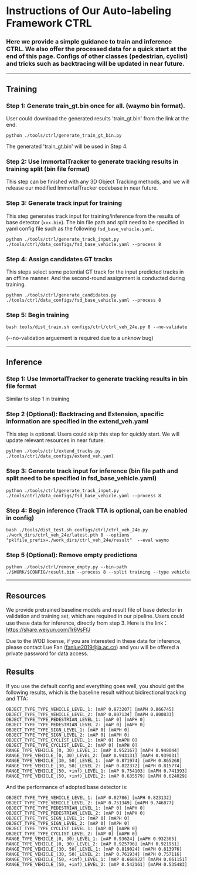# Instructions of Our Auto-labeling Framework CTRL

### Here we provide a simple guidance to train and inference CTRL. We also offer the processed data for a quick start at the end of this page. Configs of other classes (pedestrian, cyclist) and tricks such as backtracing will be updated in near future.


---

## Training

### Step 1: Generate train_gt.bin once for all. (waymo bin format).
User could download the generated results 'train_gt.bin' from the link at the end.

`python ./tools/ctrl/generate_train_gt_bin.py`

The generated 'train_gt.bin' will be used in Step 4.


### Step 2: Use ImmortalTracker to generate tracking results in training split (bin file format)
This step can be finished with any 3D Object Tracking methods, and we will release our modified ImmortalTracker codebase in near future.

### Step 3: Generate track input for training

This step generates track input for training/inference from the results of base detector (`xxx.bin`). The bin file path and split need to be specified in yaml config file such as the following `fsd_base_vehicle.yaml`.

`python ./tools/ctrl/generate_track_input.py ./tools/ctrl/data_configs/fsd_base_vehicle.yaml --process 8`

### Step 4: Assign candidates GT tracks

This steps select some potential GT track for the input predicted tracks in an offline manner. And the second-round assignment is conducted during training.

`python ./tools/ctrl/generate_candidates.py ./tools/ctrl/data_configs/fsd_base_vehicle.yaml --process 8`

### Step 5: Begin training 

`bash tools/dist_train.sh configs/ctrl/ctrl_veh_24e.py 8 --no-validate`

(--no-validation arguement is required due to a unknow bug)

---

## Inference

### Step 1: Use ImmortalTracker to generate tracking results in bin file format
Similar to step 1 in training

### Step 2 (Optional): Backtracing and Extension, specific information are specified in the extend_veh.yaml
This step is optional. Users could skip this step for quickly start. We will update relevant resources in near future.

`python ./tools/ctrl/extend_tracks.py ./tools/ctrl/data_configs/extend_veh.yaml`

### Step 3: Generate track input for inference (bin file path and split need to be specified in fsd_base_vehicle.yaml)
`python ./tools/ctrl/generate_track_input.py ./tools/ctrl/data_configs/fsd_base_vehicle.yaml --process 8`

### Step 4: Begin inference (Track TTA is optional, can be enabled in config)
`bash ./tools/dist_test.sh configs/ctrl/ctrl_veh_24e.py ./work_dirs/ctrl_veh_24e/latest.pth 8 --options "pklfile_prefix=./work_dirs/ctrl_veh_24e/result"  --eval waymo`

### Step 5 (Optional): Remove empty predictions
`python ./tools/ctrl/remove_empty.py --bin-path ./$WORK/$CONFIG/result.bin --process 8 --split training --type vehicle`

---

## Resources
We provide pretrained baseline models and result file of base detector in validation and training set, which are required in our pipeline.
Users could use these data for inference, directly from step 3.
Here is the link：https://share.weiyun.com/1r6VsFfJ

Due to the WOD license, if you are interested in these data for inference, please contact Lue Fan (fanlue2019@ia.ac.cn) and you will be offered a private password for data access. 

## Results
If you use the default config and everything goes well, you should get the following results, which is the baseline result without bidirectional tracking and TTA:

```
OBJECT_TYPE_TYPE_VEHICLE_LEVEL_1: [mAP 0.873207] [mAPH 0.866745]
OBJECT_TYPE_TYPE_VEHICLE_LEVEL_2: [mAP 0.807134] [mAPH 0.800833]
OBJECT_TYPE_TYPE_PEDESTRIAN_LEVEL_1: [mAP 0] [mAPH 0]
OBJECT_TYPE_TYPE_PEDESTRIAN_LEVEL_2: [mAP 0] [mAPH 0]
OBJECT_TYPE_TYPE_SIGN_LEVEL_1: [mAP 0] [mAPH 0]
OBJECT_TYPE_TYPE_SIGN_LEVEL_2: [mAP 0] [mAPH 0]
OBJECT_TYPE_TYPE_CYCLIST_LEVEL_1: [mAP 0] [mAPH 0]
OBJECT_TYPE_TYPE_CYCLIST_LEVEL_2: [mAP 0] [mAPH 0]
RANGE_TYPE_VEHICLE_[0, 30)_LEVEL_1: [mAP 0.952167] [mAPH 0.948044]
RANGE_TYPE_VEHICLE_[0, 30)_LEVEL_2: [mAP 0.943131] [mAPH 0.939031]
RANGE_TYPE_VEHICLE_[30, 50)_LEVEL_1: [mAP 0.871974] [mAPH 0.865268]
RANGE_TYPE_VEHICLE_[30, 50)_LEVEL_2: [mAP 0.822372] [mAPH 0.815774]
RANGE_TYPE_VEHICLE_[50, +inf)_LEVEL_1: [mAP 0.754103] [mAPH 0.741393]
RANGE_TYPE_VEHICLE_[50, +inf)_LEVEL_2: [mAP 0.635579] [mAPH 0.624029]
```

And the performance of adopted base detector is: 

```
OBJECT_TYPE_TYPE_VEHICLE_LEVEL_1: [mAP 0.82786] [mAPH 0.823132]
OBJECT_TYPE_TYPE_VEHICLE_LEVEL_2: [mAP 0.751349] [mAPH 0.746877]
OBJECT_TYPE_TYPE_PEDESTRIAN_LEVEL_1: [mAP 0] [mAPH 0]
OBJECT_TYPE_TYPE_PEDESTRIAN_LEVEL_2: [mAP 0] [mAPH 0]
OBJECT_TYPE_TYPE_SIGN_LEVEL_1: [mAP 0] [mAPH 0]
OBJECT_TYPE_TYPE_SIGN_LEVEL_2: [mAP 0] [mAPH 0]
OBJECT_TYPE_TYPE_CYCLIST_LEVEL_1: [mAP 0] [mAPH 0]
OBJECT_TYPE_TYPE_CYCLIST_LEVEL_2: [mAP 0] [mAPH 0]
RANGE_TYPE_VEHICLE_[0, 30)_LEVEL_1: [mAP 0.93624] [mAPH 0.932365]
RANGE_TYPE_VEHICLE_[0, 30)_LEVEL_2: [mAP 0.925796] [mAPH 0.921951]
RANGE_TYPE_VEHICLE_[30, 50)_LEVEL_1: [mAP 0.819024] [mAPH 0.813976]
RANGE_TYPE_VEHICLE_[30, 50)_LEVEL_2: [mAP 0.761934] [mAPH 0.757116]
RANGE_TYPE_VEHICLE_[50, +inf)_LEVEL_1: [mAP 0.668922] [mAPH 0.661151]
RANGE_TYPE_VEHICLE_[50, +inf)_LEVEL_2: [mAP 0.542161] [mAPH 0.535483]
```